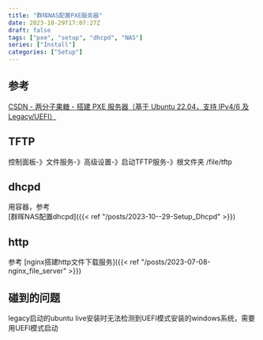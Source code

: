 ```yaml
---
title: "群晖NAS配置PXE服务器"
date: 2023-10-29T17:07:27Z
draft: false
tags: ["pxe", "setup", "dhcpd", "NAS"]
series: ["Install"]
categories: ["Setup"]
---
```


## 参考
[CSDN - 两分子果糖 - 搭建 PXE 服务器（基于 Ubuntu 22.04，支持 IPv4/6 及 Legacy/UEFI）](https://blog.csdn.net/qq_44710943/article/details/131220762)  
## TFTP
控制面板-》文件服务-》高级设置-》启动TFTP服务-》根文件夹 /file/tftp  
## dhcpd
用容器，参考  
[群晖NAS配置dhcpd]({{< ref "/posts/2023-10--29-Setup_Dhcpd" >}})  
## http
参考 [nginx搭建http文件下载服务]({{< ref "/posts/2023-07-08-nginx_file_server" >}})  
## 碰到的问题
legacy启动的ubuntu live安装时无法检测到UEFI模式安装的windows系统，需要用UEFI模式启动


